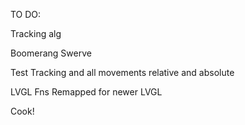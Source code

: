 TO DO:

Tracking alg

Boomerang Swerve 

Test Tracking and all movements relative and absolute 

LVGL Fns Remapped for newer LVGL

Cook!
